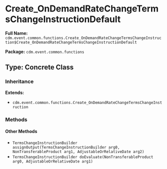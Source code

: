# Create_OnDemandRateChangeTermsChangeInstructionDefault

**Full Name:** `cdm.event.common.functions.Create_OnDemandRateChangeTermsChangeInstruction$Create_OnDemandRateChangeTermsChangeInstructionDefault`

**Package:** `cdm.event.common.functions`

## Type: Concrete Class

### Inheritance

**Extends:**
- `cdm.event.common.functions.Create_OnDemandRateChangeTermsChangeInstruction`

### Methods

#### Other Methods

- `TermsChangeInstructionBuilder assignOutput(TermsChangeInstructionBuilder arg0, NonTransferableProduct arg1, AdjustableOrRelativeDate arg2)`
- `TermsChangeInstructionBuilder doEvaluate(NonTransferableProduct arg0, AdjustableOrRelativeDate arg1)`

